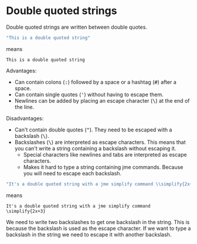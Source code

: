 # Double quoted strings

Double quoted strings are written between double quotes.

```yaml
"This is a double quoted string"
```

means

```text
This is a double quoted string
```

Advantages:
- Can contain colons (<kbd>:</kbd>) followed by a space or a hashtag (<kbd>#</kbd>) after a space.
- Can contain single quotes (<kbd>'</kbd>) without having to escape them.
- Newlines can be added by placing an escape character (<kbd>\\</kbd>) at the end of the line.

Disadvantages:
- Can't contain double quotes (<kbd>"</kbd>). They need to be escaped with a backslash (<kbd>\\</kbd>).
- Backslashes (<kbd>\\</kbd>) are interpreted as escape characters. This means that you can't write a string containing a backslash without escaping it.
  - Special characters like newlines and tabs are interpreted as escape characters.
  - Makes it hard to type a string containing jme commands. Because you will need to escape each backslash.

```yaml
"It's a double quoted string with a jme simplify command \\simplify{2x+3}"
```

means

```text
It's a double quoted string with a jme simplify command \simplify{2x+3}
```

We need to write two backslashes to get one backslash in the string. This is because the backslash is used as the escape character. If we want to type a backslash in the string we need to escape it with another backslash.